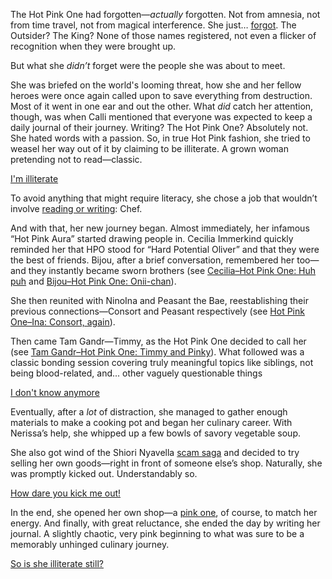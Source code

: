 The Hot Pink One had forgotten—_actually_ forgotten. Not from amnesia, not from time travel, not from magical interference. She just… [forgot](https://www.youtube.com/live/xzAqu4vkY7I?si=pjoUkIMvyhTJhGRu&t=375). The Outsider? The King? None of those names registered, not even a flicker of recognition when they were brought up.

But what she _didn’t_ forget were the people she was about to meet.

She was briefed on the world's looming threat, how she and her fellow heroes were once again called upon to save everything from destruction. Most of it went in one ear and out the other. What _did_ catch her attention, though, was when Calli mentioned that everyone was expected to keep a daily journal of their journey. Writing? The Hot Pink One? Absolutely not. She hated words with a passion. So, in true Hot Pink fashion, she tried to weasel her way out of it by claiming to be illiterate. A grown woman pretending not to read—classic.

[I'm illiterate](#embed:https://www.youtube.com/live/xzAqu4vkY7I?si=Z_8Eg398E6IO1buZ&t=830)

To avoid anything that might require literacy, she chose a job that wouldn’t involve [reading or writing](https://www.youtube.com/live/xzAqu4vkY7I?si=HR2XQ6PjVgzkLghk&t=1475): Chef.

And with that, her new journey began. Almost immediately, her infamous “Hot Pink Aura” started drawing people in. Cecilia Immerkind quickly reminded her that HPO stood for “Hard Potential Oliver” and that they were the best of friends. Bijou, after a brief conversation, remembered her too—and they instantly became sworn brothers (see [Cecilia–Hot Pink One: Huh puh](#edge:cecilia-irys) and [Bijou–Hot Pink One: Onii-chan](#edge:irys-bijou)).

She then reunited with NinoIna and Peasant the Bae, reestablishing their previous connections—Consort and Peasant respectively (see [Hot Pink One–Ina: Consort, again](#edge:ina-irys)).

Then came Tam Gandr—Timmy, as the Hot Pink One decided to call her (see [Tam Gandr–Hot Pink One: Timmy and Pinky](#edge:irys-kronii)). What followed was a classic bonding session covering truly meaningful topics like siblings, not being blood-related, and... other vaguely questionable things

[I don't know anymore](#embed:https://www.youtube.com/live/xzAqu4vkY7I?si=TuCyb-7ATGOS-iDP&t=3222)

Eventually, after a _lot_ of distraction, she managed to gather enough materials to make a cooking pot and began her culinary career. With Nerissa’s help, she whipped up a few bowls of savory vegetable soup.

She also got wind of the Shiori Nyavella [scam saga](https://www.youtube.com/live/xzAqu4vkY7I?si=toRAAJgyNlb9mNMJ&t=12409) and decided to try selling her own goods—right in front of someone else’s shop. Naturally, she was promptly kicked out. Understandably so.

[How dare you kick me out!](#embed:https://www.youtube.com/live/xzAqu4vkY7I?si=34ktoCQAfec2Yv2Z&t=17922)

In the end, she opened her own shop—a [pink one](https://www.youtube.com/live/xzAqu4vkY7I?si=4DWyjnCRm8GAkJ9g&t=22870), of course, to match her energy. And finally, with great reluctance, she ended the day by writing her journal. A slightly chaotic, very pink beginning to what was sure to be a memorably unhinged culinary journey.

[So is she illiterate still?](#embed:https://www.youtube.com/live/xzAqu4vkY7I?si=UY3BYIdiRmn1_UHr&t=24060)
